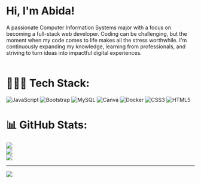 # Hi, I'm Abida!
A passionate Computer Information Systems major with a focus on becoming a full-stack web developer. Coding can be challenging, but the moment when my code comes to life makes all the stress worthwhile. I'm continuously expanding my knowledge, learning from professionals, and striving to turn ideas into impactful digital experiences.<br><br>

# 👩🏻‍💻 Tech Stack:
![JavaScript](https://img.shields.io/badge/javascript-%23323330.svg?style=flat&logo=javascript&logoColor=%23F7DF1E) ![Bootstrap](https://img.shields.io/badge/bootstrap-%238511FA.svg?style=flat&logo=bootstrap&logoColor=white) ![MySQL](https://img.shields.io/badge/mysql-4479A1.svg?style=flat&logo=mysql&logoColor=white) ![Canva](https://img.shields.io/badge/Canva-%2300C4CC.svg?style=flat&logo=Canva&logoColor=white) ![Docker](https://img.shields.io/badge/docker-%230db7ed.svg?style=flat&logo=docker&logoColor=white) ![CSS3](https://img.shields.io/badge/css3-%231572B6.svg?style=flat&logo=css3&logoColor=white) ![HTML5](https://img.shields.io/badge/html5-%23E34F26.svg?style=flat&logo=html5&logoColor=white)

# 📊 GitHub Stats:
![](https://github-readme-stats.vercel.app/api?username=yeasminabida&theme=dark&hide_border=false&include_all_commits=false&count_private=false)<br/>
![](https://github-readme-streak-stats.herokuapp.com/?user=yeasminabida&theme=dark&hide_border=false)<br/>
![](https://github-readme-stats.vercel.app/api/top-langs/?username=yeasminabida&theme=dark&hide_border=false&include_all_commits=false&count_private=false&layout=compact)

---
[![](https://visitcount.itsvg.in/api?id=yeasminabida&icon=0&color=0)](https://visitcount.itsvg.in)

<!-- Proudly created with GPRM ( https://gprm.itsvg.in ) -->
